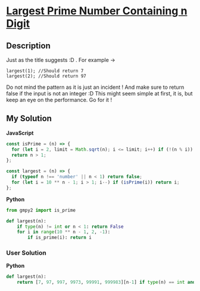 # [Largest Prime Number Containing n Digit](https://www.codewars.com/kata/5676f07029da352ba2000065)

## Description

Just as the title suggests :D . For example ->

```
largest(1); //Should return 7
largest(2); //Should return 97
```

Do not mind the pattern as it is just an incident ! And make sure to return false if the input is not an integer :D This might seem simple at first, it is, but keep an eye on the performance. Go for it !

## My Solution

**JavaScript**

```js
const isPrime = (n) => {
  for (let i = 2, limit = Math.sqrt(n); i <= limit; i++) if (!(n % i)) return false;
  return n > 1;
};

const largest = (n) => {
  if (typeof n !== 'number' || n < 1) return false;
  for (let i = 10 ** n - 1; i > 1; i--) if (isPrime(i)) return i;
};
```

**Python**

```py
from gmpy2 import is_prime

def largest(n):
    if type(n) != int or n < 1: return False
    for i in range(10 ** n - 1, 2, -1):
        if is_prime(i): return i
```

### User Solution

**Python**

```py
def largest(n):
    return [7, 97, 997, 9973, 99991, 999983][n-1] if type(n) == int and n > 0 else False
```
